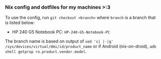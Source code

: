 ### Nix config and dotfiles for my machines >:3

To use the config, run `git checkout <branch>` where `branch` is a branch that is listed below:
 - HP 240 G5 Notebook PC: `HP-240-G5-Notebook-PC`

The branch name is based on output of `sed 's| |-|g' /sys/devices/virtual/dmi/id/product_name` or if Android (nix-on-droid), `adb shell getprop ro.product.vendor.model`.
